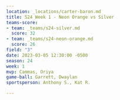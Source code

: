 ```yaml
---
location: _locations/carter-baron.md
title: S24 Week 1 - Neon Orange vs Silver
teams-score:
- team: _teams/s24-silver.md
  score: 32
- team: _teams/s24-neon-orange.md
  score: 26
field: "3"
date: 2023-03-05 12:30:00 -0500
season: 24
week: 1
mvp: Cammas, Oriya
game-ball: Garrett, Dwaylan
sportsperson: Anthony S., Kat R.

---
```

